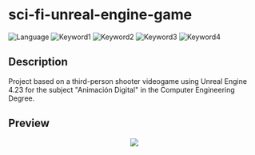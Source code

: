 # sci-fi-unreal-engine-game
 
![Language](https://img.shields.io/badge/language-spanish-red)
![Keyword1](https://img.shields.io/badge/-videogame-brightgreen)
![Keyword2](https://img.shields.io/badge/-third%20person-important)
![Keyword3](https://img.shields.io/badge/-unreal%20engine-blue)
![Keyword4](https://img.shields.io/badge/-blueprints-blueviolet)

## Description
Project based on a third-person shooter videogame using Unreal Engine 4.23 for  the subject "Animación Digital" in the Computer Engineering Degree.

## Preview
<p align="center">
  <img src="https://github.com/luisblazquezm/gii-4-sci-fi-unreal-engine-game/blob/master/img/demo.gif" />
</p>


